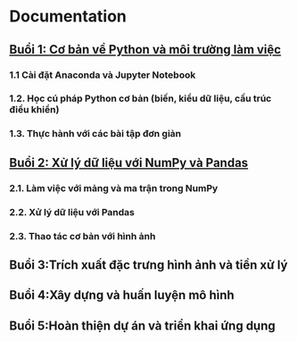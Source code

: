 # Documentation

## [Buổi 1: Cơ bản về Python và môi trường làm việc](Buổi%201/Buổi%201.md)

### 1.1 Cài đặt Anaconda và Jupyter Notebook

### 1.2. Học cú pháp Python cơ bản (biến, kiểu dữ liệu, cấu trúc điều khiển)

### 1.3. Thực hành với các bài tập đơn giản

## [Buổi 2: Xử lý dữ liệu với NumPy và Pandas](Buổi%202/Buổi%202.md)

### 2.1. Làm việc với mảng và ma trận trong NumPy

### 2.2. Xử lý dữ liệu với Pandas

### 2.3. Thao tác cơ bản với hình ảnh

## Buổi 3:Trích xuất đặc trưng hình ảnh và tiền xử lý

## Buổi 4:Xây dựng và huấn luyện mô hình

## Buổi 5:Hoàn thiện dự án và triển khai ứng dụng
